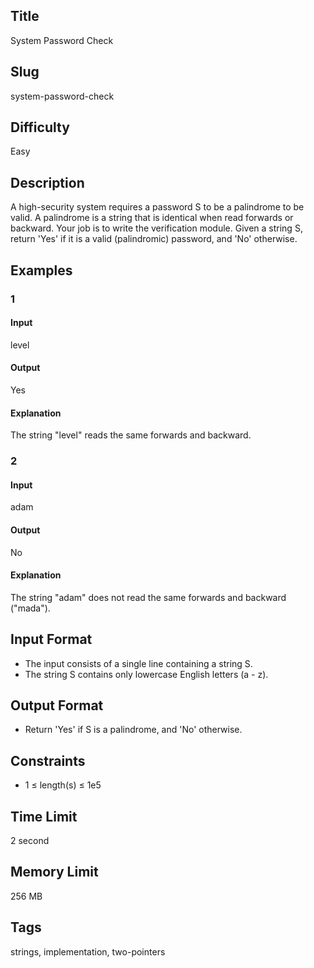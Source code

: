 ## Title

System Password Check

## Slug

system-password-check

## Difficulty

Easy

## Description

A high-security system requires a password S to be a palindrome to be valid. A palindrome is a string that is identical when read forwards or backward. Your job is to write the verification module. Given a string S, return 'Yes' if it is a valid (palindromic) password, and 'No' otherwise.

## Examples

### 1

#### Input

level

#### Output

Yes

#### Explanation

The string "level" reads the same forwards and backward.
    
### 2

#### Input

adam

#### Output

No

#### Explanation

The string "adam" does not read the same forwards and backward ("mada").  

## Input Format  

- The input consists of a single line containing a string S.
- The string S contains only lowercase English letters (a - z).

## Output Format  

- Return 'Yes' if S is a palindrome, and 'No' otherwise.
  

## Constraints  

- 1 ≤ length(s) ≤ 1e5

## Time Limit

2 second

## Memory Limit

256 MB

## Tags

strings, implementation, two-pointers